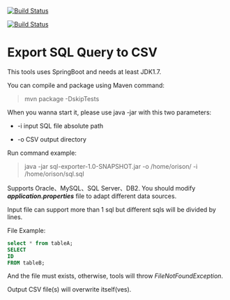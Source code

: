 <p align="left">
  <a href="https://travis-ci.org/orisonchan/SQL-query-export-to-CSV"><img src="https://img.shields.io/travis/orisonchan/SQL-query-export-to-CSV/master.svg" alt="Build Status"></a>
</p>

[![Build Status](https://img.shields.io/travis/orisonchan/SQL-query-export-to-CSV/master.svg)](https://travis-ci.org/orisonchan/SQL-query-export-to-CSV)

# Export SQL Query to CSV

This tools uses SpringBoot and needs at least JDK1.7.

You can compile and package using Maven command:

> mvn package -DskipTests

When you wanna start it, please use java -jar with this two parameters:

+ -i input SQL file absolute path

+ -o CSV output directory

Run command example:

> java -jar sql-exporter-1.0-SNAPSHOT.jar -o /home/orison/ -i /home/orison/sql.sql

Supports Oracle、MySQL、SQL Server、DB2. You should modify ***application.properties*** file to adapt different data sources.

Input file can support more than 1 sql but different sqls will be divided by lines.

File Example:

~~~sql
select * from tableA;
SELECT 
ID
FROM tableB;
~~~

And the file must exists, otherwise, tools will throw *FileNotFoundException*.

Output CSV file(s) will overwrite itself(ves).
